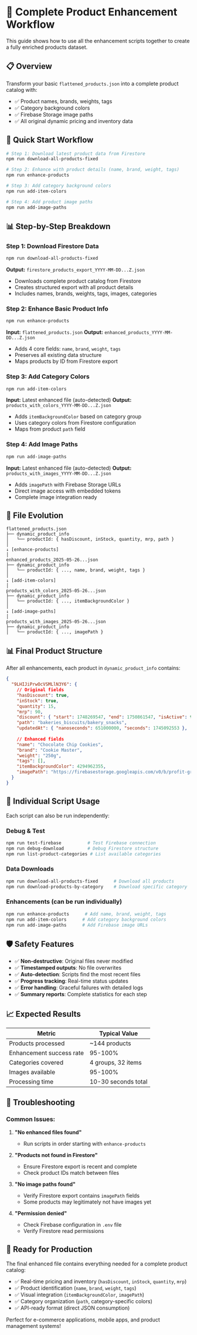 # 🔄 Complete Product Enhancement Workflow

This guide shows how to use all the enhancement scripts together to create a fully enriched products dataset.

## 📋 Overview

Transform your basic `flattened_products.json` into a complete product catalog with:
- ✅ Product names, brands, weights, tags
- ✅ Category background colors  
- ✅ Firebase Storage image paths
- ✅ All original dynamic pricing and inventory data

## 🚀 Quick Start Workflow

```bash
# Step 1: Download latest product data from Firestore
npm run download-all-products-fixed

# Step 2: Enhance with product details (name, brand, weight, tags)
npm run enhance-products

# Step 3: Add category background colors
npm run add-item-colors

# Step 4: Add product image paths
npm run add-image-paths
```

## 📊 Step-by-Step Breakdown

### Step 1: Download Firestore Data
```bash
npm run download-all-products-fixed
```
**Output:** `firestore_products_export_YYYY-MM-DD...Z.json`
- Downloads complete product catalog from Firestore
- Creates structured export with all product details
- Includes names, brands, weights, tags, images, categories

### Step 2: Enhance Basic Product Info
```bash
npm run enhance-products
```
**Input:** `flattened_products.json`
**Output:** `enhanced_products_YYYY-MM-DD...Z.json`
- Adds 4 core fields: `name`, `brand`, `weight`, `tags`
- Preserves all existing data structure
- Maps products by ID from Firestore export

### Step 3: Add Category Colors
```bash
npm run add-item-colors
```
**Input:** Latest enhanced file (auto-detected)
**Output:** `products_with_colors_YYYY-MM-DD...Z.json`
- Adds `itemBackgroundColor` based on category group
- Uses category colors from Firestore configuration
- Maps from product `path` field

### Step 4: Add Image Paths
```bash
npm run add-image-paths
```
**Input:** Latest enhanced file (auto-detected)
**Output:** `products_with_images_YYYY-MM-DD...Z.json`
- Adds `imagePath` with Firebase Storage URLs
- Direct image access with embedded tokens
- Complete image integration ready

## 📁 File Evolution

```
flattened_products.json
├── dynamic_product_info
│   └── productId: { hasDiscount, inStock, quantity, mrp, path }
│
↓ [enhance-products]
│
enhanced_products_2025-05-26...json
├── dynamic_product_info
│   └── productId: { ..., name, brand, weight, tags }
│
↓ [add-item-colors]  
│
products_with_colors_2025-05-26...json
├── dynamic_product_info
│   └── productId: { ..., itemBackgroundColor }
│
↓ [add-image-paths]
│
products_with_images_2025-05-26...json
├── dynamic_product_info
│   └── productId: { ..., imagePath }
```

## 📊 Final Product Structure

After all enhancements, each product in `dynamic_product_info` contains:

```json
{
  "9LHIJiPrwOcVSMLlN3Y6": {
    // Original fields
    "hasDiscount": true,
    "inStock": true,
    "quantity": 15,
    "mrp": 90,
    "discount": { "start": 1748269547, "end": 1750861547, "isActive": true, "type": "flat", "value": 32.4 },
    "path": "bakeries_biscuits/bakery_snacks",
    "updatedAt": { "nanoseconds": 651000000, "seconds": 1745092553 },
    
    // Enhanced fields
    "name": "Chocolate Chip Cookies",
    "brand": "Cookie Master", 
    "weight": "250g",
    "tags": [],
    "itemBackgroundColor": 4294962355,
    "imagePath": "https://firebasestorage.googleapis.com/v0/b/profit-grocery.firebasestorage.app/o/products%2Fbakeries_biscuits%2Fbakery_snacks%2F9LHIJiPrwOcVSMLlN3Y6%2Fimage.png?alt=media&token=274e09b9-222a-4e3b-9453-3cb0ef1ff2a4"
  }
}
```

## 🎯 Individual Script Usage

Each script can also be run independently:

### Debug & Test
```bash
npm run test-firebase          # Test Firebase connection
npm run debug-download         # Debug Firestore structure
npm run list-product-categories # List available categories
```

### Data Downloads
```bash
npm run download-all-products-fixed      # Download all products
npm run download-products-by-category    # Download specific category
```

### Enhancements (can be run individually)
```bash
npm run enhance-products      # Add name, brand, weight, tags
npm run add-item-colors      # Add category background colors
npm run add-image-paths      # Add Firebase image URLs
```

## 🛡️ Safety Features

- ✅ **Non-destructive**: Original files never modified
- ✅ **Timestamped outputs**: No file overwrites
- ✅ **Auto-detection**: Scripts find the most recent files
- ✅ **Progress tracking**: Real-time status updates
- ✅ **Error handling**: Graceful failures with detailed logs
- ✅ **Summary reports**: Complete statistics for each step

## 📈 Expected Results

| Metric | Typical Value |
|--------|---------------|
| Products processed | ~144 products |
| Enhancement success rate | 95-100% |
| Categories covered | 4 groups, 32 items |
| Images available | 95-100% |
| Processing time | 10-30 seconds total |

## 🔧 Troubleshooting

### Common Issues:

1. **"No enhanced files found"**
   - Run scripts in order starting with `enhance-products`

2. **"Products not found in Firestore"**  
   - Ensure Firestore export is recent and complete
   - Check product IDs match between files

3. **"No image paths found"**
   - Verify Firestore export contains `imagePath` fields
   - Some products may legitimately not have images yet

4. **"Permission denied"**
   - Check Firebase configuration in `.env` file
   - Verify Firestore read permissions

## 🎉 Ready for Production

The final enhanced file contains everything needed for a complete product catalog:
- ✅ Real-time pricing and inventory (`hasDiscount`, `inStock`, `quantity`, `mrp`)
- ✅ Product identification (`name`, `brand`, `weight`, `tags`)
- ✅ Visual integration (`itemBackgroundColor`, `imagePath`)
- ✅ Category organization (`path`, category-specific colors)
- ✅ API-ready format (direct JSON consumption)

Perfect for e-commerce applications, mobile apps, and product management systems!
